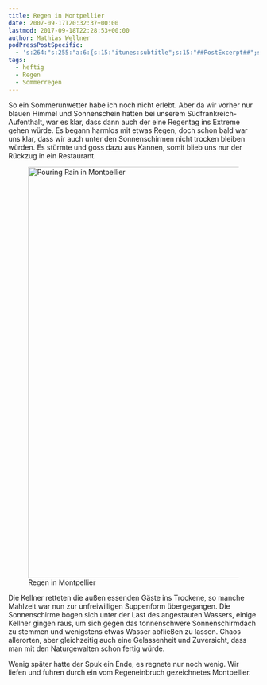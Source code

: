 ```yaml
---
title: Regen in Montpellier
date: 2007-09-17T20:32:37+00:00
lastmod: 2017-09-18T22:28:53+00:00
author: Mathias Wellner
podPressPostSpecific:
  - 's:264:"s:255:"a:6:{s:15:"itunes:subtitle";s:15:"##PostExcerpt##";s:14:"itunes:summary";s:15:"##PostExcerpt##";s:15:"itunes:keywords";s:17:"##WordPressCats##";s:13:"itunes:author";s:10:"##Global##";s:15:"itunes:explicit";s:7:"Default";s:12:"itunes:block";s:7:"Default";}";";'
tags:
  - heftig
  - Regen
  - Sommerregen
---
```

So ein Sommerunwetter habe ich noch nicht erlebt. Aber da wir vorher nur blauen Himmel und Sonnenschein hatten bei unserem Südfrankreich-Aufenthalt, war es klar, dass dann auch der eine Regentag ins Extreme gehen würde. Es begann harmlos mit etwas Regen, doch schon bald war uns klar, dass wir auch unter den Sonnenschirmen nicht trocken bleiben würden. Es stürmte und goss dazu aus Kannen, somit blieb uns nur der Rückzug in ein Restaurant.

<figure>
  <a href="https://www.flickr.com/photos/mwellner/1424756846/in/photolist-3chCRB-3aUfzd/" title="Pouring Rain in Montpellier">
    <img src="https://farm2.staticflickr.com/1059/1424756846_fa8c566ff3_o.jpg" width="1280" height="827" alt="Pouring Rain in Montpellier">
  </a>
  <figcaption>Regen in Montpellier</figcaption>
</figure>

Die Kellner retteten die außen essenden Gäste ins Trockene, so manche Mahlzeit war nun zur unfreiwilligen Suppenform übergegangen. Die Sonnenschirme bogen sich unter der Last des angestauten Wassers, einige Kellner gingen raus, um sich gegen das tonnenschwere Sonnenschirmdach zu stemmen und wenigstens etwas Wasser abfließen zu lassen. Chaos allerorten, aber gleichzeitig auch eine Gelassenheit und Zuversicht, dass man mit den Naturgewalten schon fertig würde.

Wenig später hatte der Spuk ein Ende, es regnete nur noch wenig. Wir liefen und fuhren durch ein vom Regeneinbruch gezeichnetes Montpellier.